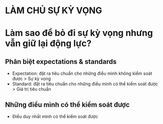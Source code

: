 # LÀM CHỦ SỰ KỲ VỌNG


# Làm sao để bỏ đi sự kỳ vọng nhưng vẫn giữ lại động lực?
## Phân biệt expectations & standards
- Expectation: đặt ra tiêu chuẩn cho những điều mình không kiểm soát được > Sự kỳ vọng
- Standard: đặt ra tiêu chuẩn cho những điều mình có thể kiểm soát được > Giá trị tiêu chuẩn

## Những điều mình có thể kiểm soát được 
- Điều duy nhất mình có thể kiểm soát được 

